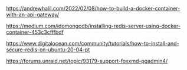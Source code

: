 https://andrewhalil.com/2022/02/08/how-to-build-a-docker-container-with-an-api-gateway/

https://medium.com/idomongodb/installing-redis-server-using-docker-container-453c3cfffbdf

https://www.digitalocean.com/community/tutorials/how-to-install-and-secure-redis-on-ubuntu-20-04-pt

https://forums.unraid.net/topic/93179-support-foxxmd-pgadmin4/